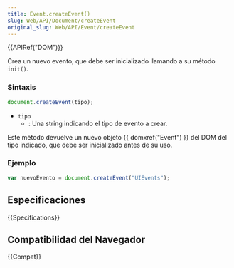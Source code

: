 ```yaml
---
title: Event.createEvent()
slug: Web/API/Document/createEvent
original_slug: Web/API/Event/createEvent
---
```


{{APIRef("DOM")}}

Crea un nuevo evento, que debe ser inicializado llamando a su método `init()`.

### Sintaxis

```js
document.createEvent(tipo);
```

- `tipo`
  - : Una string indicando el tipo de evento a crear.

Este método devuelve un nuevo objeto {{ domxref("Event") }} del DOM del tipo indicado, que debe ser inicializado antes de su uso.

### Ejemplo

```js
var nuevoEvento = document.createEvent("UIEvents");
```

## Especificaciones

{{Specifications}}

## Compatibilidad del Navegador

{{Compat}}
